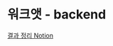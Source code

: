 # 워크앳 - backend

[결과 정리 Notion](https://seung-00.notion.site/seung-00/64723cbb4b824ebea1f3642d5d839fa5)
